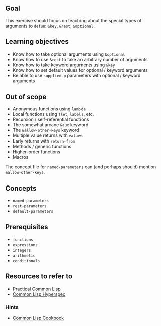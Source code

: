 ## Goal

This exercise should focus on teaching about the special types of arguments to `defun`: `&key`, `&rest`, `&optional`.

## Learning objectives

- Know how to take optional arguments using `&optional`
- Know how to use `&rest` to take an arbitrary number of arguments
- Know how to take keyword arguments using `&key`
- Know how to set default values for optional / keyword arguments
- Be able to use `supplied-p` parameters with optional / keyword
  arguments

## Out of scope

- Anonymous functions using `lambda`
- Local functions using `flet`, `labels`, etc.
- Recursion / self-referential functions
- The somewhat arcane `&aux` keyword
- The `&allow-other-keys` keyword
- Multiple value returns with `values`
- Early returns with `return-from`
- Methods / generic functions
- Higher-order functions
- Macros

The concept file for `named-parameters` can (and perhaps should) mention `&allow-other-keys`.

## Concepts

- `named-parameters`
- `rest-parameters`
- `default-parameters`

## Prerequisites

- `functions`
- `expressions`
- `integers`
- `arithmetic`
- `conditionals`

## Resources to refer to

- [Practical Common
  Lisp](http://www.gigamonkeys.com/book/functions.html)
- [Common Lisp Hyperspec](http://clhs.lisp.se/Body/m_defun.htm)

### Hints

- [Common Lisp
  Cookbook](https://lispcookbook.github.io/cl-cookbook/functions.html)
